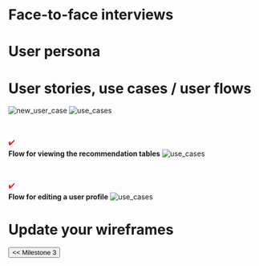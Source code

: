 
# Face-to-face interviews

# User persona

# User stories, use cases / user flows

<img src="/connect.github.io/images/use_cases/new_user_case.png" alt="new_user_case" >
<img src="/connect.github.io/images/use_cases/use_cases.png" alt="use_cases" >

<br/><div style="color:red">:heavy_check_mark:</div> **Flow for viewing the recommendation tables**
<img src="/connect.github.io/images/use_cases/show_recommendation_tables.png" alt="use_cases" >

<br/><div style="color:red">:heavy_check_mark:</div> **Flow for editing a user profile**
<img src="/connect.github.io/images/use_cases/edit_profiles.png" alt="use_cases" >

# Update your wireframes

<input type="button" class="button" value="<< Milestone 3" onclick="window.location.href='milestone3.html'" />
